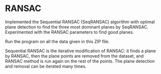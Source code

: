 # RANSAC
Implemented the Sequential RANSAC (SeqRANSAC) algorithm with optimal plane detection to find the three most dominant planes by SeqRANSAC. Experimented with the RANSAC parameters to find good planes. 

Run the program on all the data given in this ZIP file. 

 Sequential RANSAC is the iterative modification of RANSAC: it finds a plane by RANSAC, then the plane points are removed from the dataset, and RANSAC method is run again on the rest of the points. The plane detection and removal can be iterated many times. 
